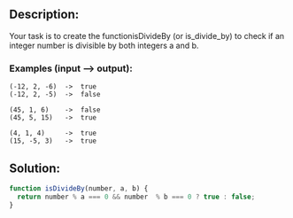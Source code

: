 ## Description:

Your task is to create the functionisDivideBy (or is_divide_by) to check if an integer number is divisible by both integers a and b.

### Examples (input --> output):
```
(-12, 2, -6)  ->  true
(-12, 2, -5)  ->  false

(45, 1, 6)    ->  false
(45, 5, 15)   ->  true

(4, 1, 4)     ->  true
(15, -5, 3)   ->  true
```

 ## Solution:
 
```javascript
function isDivideBy(number, a, b) {
  return number % a === 0 && number  % b === 0 ? true : false;
}
```
